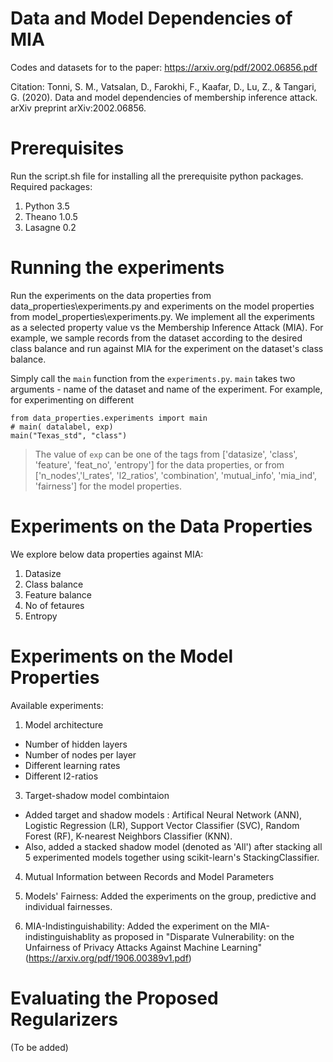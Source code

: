 # Data and Model Dependencies of MIA
Codes and datasets for to the paper: https://arxiv.org/pdf/2002.06856.pdf

Citation: Tonni, S. M., Vatsalan, D., Farokhi, F., Kaafar, D., Lu, Z., & Tangari, G. (2020). Data and model dependencies of membership inference attack. arXiv preprint arXiv:2002.06856.

# Prerequisites

Run the script.sh file for installing all the prerequisite python packages. Required packages:

1. Python 3.5
2. Theano 1.0.5
3. Lasagne 0.2

# Running the experiments
Run the experiments on the data properties from data_properties\experiments.py and experiments on the model properties from model_properties\experiments.py. We implement all the experiments as a selected property value vs the Membership Inference Attack (MIA). For example, we sample records from the dataset according to the desired class balance and run against MIA for the experiment on the dataset's class balance. 


Simply call the ```main``` function from the ```experiments.py```. ```main``` takes two arguments - name of the dataset and name of the experiment. For example, for experimenting on different

```
from data_properties.experiments import main
# main( datalabel, exp)
main("Texas_std", "class")
```

>The value of ```exp``` can be one of the tags from ['datasize', 'class', 'feature', 'feat_no', 'entropy'] for the data properties, or from ['n_nodes','l_rates', 'l2_ratios', 'combination', 'mutual_info', 'mia_ind', 'fairness'] for the model properties.


# Experiments on the Data Properties

We explore below data properties against MIA:
1. Datasize  
2. Class balance 
3. Feature balance
4. No of fetaures
5. Entropy

# Experiments on the Model Properties

Available experiments:
1. Model architecture

* Number of hidden layers
* Number of nodes per layer
* Different learning rates
* Different l2-ratios

3. Target-shadow model combintaion

* Added target and shadow models : Artifical Neural Network (ANN), Logistic Regression (LR), Support Vector Classifier (SVC), Random Forest (RF), K-nearest Neighbors Classifier (KNN).
* Also, added a stacked shadow model (denoted as 'All') after stacking all 5 experimented models together using scikit-learn's StackingClassifier. 
4. Mutual Information between Records and Model Parameters
5. Models' Fairness: Added the experiments on the group, predictive and individual fairnesses.

7. MIA-Indistinguishability: Added the experiment on the MIA-indistinguishablity as proposed in "Disparate Vulnerability: on the Unfairness of Privacy
Attacks Against Machine Learning" (https://arxiv.org/pdf/1906.00389v1.pdf)


# Evaluating the Proposed Regularizers
(To be added)
